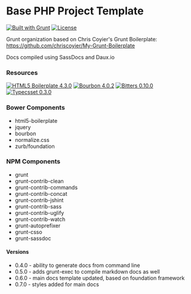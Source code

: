 # Base PHP Project Template
[![Built with Grunt](https://cdn.gruntjs.com/builtwith.png)](http://gruntjs.com/) [![License](http://b.repl.ca/v1/license-MIT-aacc22.png)]()

Grunt organization based on Chris Coyier's Grunt Boilerplate: https://github.com/chriscoyier/My-Grunt-Boilerplate

Docs compiled using SassDocs and Daux.io

### Resources
[![HTML5 Boilerplate 4.3.0](http://b.repl.ca/v1/HTML5_Boilerplate-4.3.0-blue.png)](https://github.com/h5bp/html5-boilerplate)
[![Bourbon 4.0.2](http://b.repl.ca/v1/Bourbon-4.0.2-blue.png)](https://github.com/thoughtbot/bourbon)
[![Bitters 0.10.0](http://b.repl.ca/v1/Bitters-0.10.0-blue.png)](https://github.com/thoughtbot/bitters)
[![Typecsset 0.3.0](http://b.repl.ca/v1/Typecsset-0.3.0-blue.png)](https://github.com/csswizardry/typecsset)



### Bower Components
* html5-boilerplate
* jquery
* bourbon
* normalize.css
* zurb/foundation



### NPM Components
* grunt
* grunt-contrib-clean
* grunt-contrib-commands
* grunt-contrib-concat
* grunt-contrib-jshint
* grunt-contrib-sass
* grunt-contrib-uglify
* grunt-contrib-watch
* grunt-autoprefixer
* grunt-csso
* grunt-sassdoc



#### Versions
* 0.4.0 - ability to generate docs from command line
* 0.5.0 - adds grunt-exec to compile markdown docs as well
* 0.6.0 - main docs template updated, based on foundation framework
* 0.7.0 - styles added for main docs